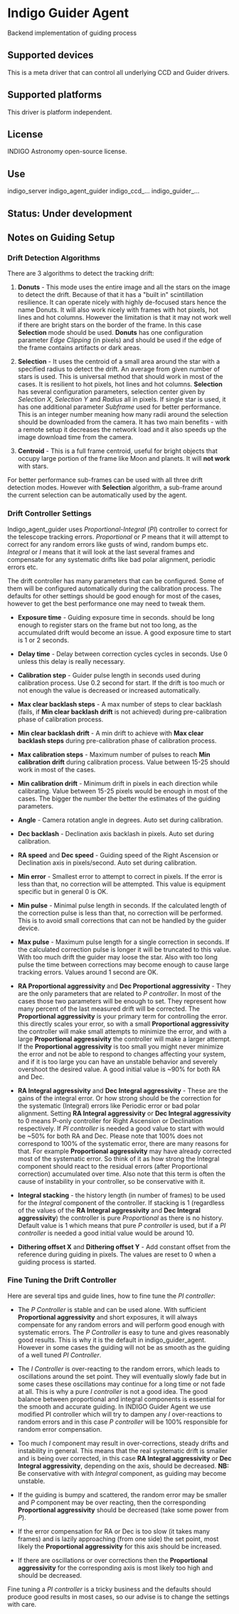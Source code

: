 # Indigo Guider Agent

Backend implementation of guiding process

## Supported devices

This is a meta driver that can control all underlying CCD and Guider drivers.

## Supported platforms

This driver is platform independent.

## License

INDIGO Astronomy open-source license.

## Use

indigo_server indigo_agent_guider indigo_ccd_... indigo_guider_...

## Status: Under development

## Notes on Guiding Setup

### Drift Detection Algorithms
There are 3 algorithms to detect the tracking drift:
1. **Donuts** - This mode uses the entire image and all the stars on the image to detect the drift.
Because of that it has a "built in" scintillation resilience. It can operate nicely with highly
de-focused stars hence the name Donuts. It will also work nicely with frames with hot pixels,
hot lines and hot columns. However the limitation is that it may not work well if there are
bright stars on the border of the frame. In this case **Selection** mode
should be used. **Donuts** has one configuration parameter *Edge Clipping* (in pixels) and should
be used if the edge of the frame contains artifacts or dark areas.

2. **Selection** - It uses the centroid of a small area around the star with
a specified radius to detect the drift. An average from given number of stars is used. This is universal method that should work in most of the cases.
It is resilient to hot pixels, hot lines and hot columns. **Selection** has several configuration parameters,
selection center given by *Selection X*, *Selection Y* and *Radius* all in pixels. If single star is used, it has one additional
parameter *Subframe* used for better performance. This is an integer number meaning how many radii
around the selection should be downloaded from the camera. It has two main benefits - with a remote setup
it decreases the network load and it also speeds up the image download time from the camera.

4. **Centroid** - This is a full frame centroid, useful for bright objects that occupy
large portion of the frame like Moon and planets. It will **not work** with stars.

For better performance sub-frames can be used with all three drift detection modes.
However with **Selection** algorithm, a sub-frame around the current selection can
be automatically used by the agent.

### Drift Controller Settings

Indigo_agent_guider uses *Proportional-Integral* (*PI*) controller to correct for the telescope tracking errors. *Proportional* or *P*
means that it will attempt to correct for any random errors like gusts of wind, random bumps etc. *Integral* or *I* means
that it will look at the last several frames and compensate for any systematic drifts like bad polar alignment, periodic
errors etc.

The drift controller has many parameters that can be configured. Some of them will be configured automatically
during the calibration process. The defaults for other settings should be good enough for most of the cases, however
to get the best performance one may need to tweak them.

* **Exposure time** - Guiding exposure time in seconds. should be long enough to register stars on the frame but not too long, as the accumulated
drift would become an issue. A good exposure time to start is 1 or 2 seconds.

* **Delay time** - Delay between correction cycles cycles in seconds. Use 0 unless this delay is really necessary.

* **Calibration step** - Guider pulse length in seconds used during calibration process. Use 0.2 second for start. If the drift is too much or not enough the value is decreased or increased automatically.

* **Max clear backlash steps** - A max number of steps to clear backlash (fails, if **Min clear backlash drift** is not achieved) during pre-calibration phase of calibration process.

* **Min clear backlash drift** - A min drift to achieve with **Max clear backlash steps** during pre-calibration phase of calibration process.

* **Max calibration steps** - Maximum number of pulses to reach **Min calibration drift** during calibration process. Value between 15-25 should work in most of the cases.

* **Min calibration drift** - Minimum drift in pixels in each direction while calibrating. Value between 15-25 pixels would be enough in most of the cases. The bigger the number the better the estimates of the guiding parameters.

* **Angle** - Camera rotation angle in degrees. Auto set during calibration.

* **Dec backlash** - Declination axis backlash in pixels. Auto set during calibration.

* **RA speed** and **Dec speed** - Guiding speed of the Right Ascension or Declination axis in pixels/second. Auto set during calibration.

* **Min error** - Smallest error to attempt to correct in pixels. If the error is less than that, no correction will be attempted. This value is equipment specific but in general 0 is OK.

* **Min pulse** - Minimal pulse length in seconds. If the calculated length of the correction pulse is less than that, no correction will be performed. This is to avoid small corrections that can not be handled by the guider device.

* **Max pulse** - Maximum pulse length for a single correction in seconds. If the calculated correction pulse is longer it will be truncated to this value. With too much drift the guider may loose the star. Also with too long pulse the time between corrections may become enough to cause large tracking errors. Values around 1 second are OK.

* **RA Proportional aggressivity** and **Dec Proportional aggressivity** - They are the only parameters that are related to *P controller*. In most of the cases those two parameters will be enough to set. They represent how many percent of the last measured drift will be corrected.
The **Proportional aggressivity** is your primary term for controlling the error. this directly scales your error, so with a small **Proportional aggressivity** the controller will make small attempts to minimize the error, and with a large **Proportional aggressivity** the controller will make a larger attempt. If the **Proportional aggressivity** is too small you might never minimize the error and not be able to respond to changes affecting your system, and if it is too large you can have an unstable behavior and severely overshoot the desired value. A good initial value is ~90% for both RA and Dec.

* **RA Integral aggressivity** and **Dec Integral aggressivity** - These are the gains of the integral error. Or how strong should be the correction for the systematic (Integral) errors like Periodic error or bad polar alignment. Setting **RA Integral aggressivity** or **Dec Integral aggressivity** to 0 means P-only controller for Right Ascension or Declination respectively. If *PI controller* is needed a good value to start with would be ~50% for both RA and Dec. Please note that 100% does not correspond to 100% of the systematic error, there are many reasons for that. For example **Proportional aggressivity** may have already corrected most of the systematic error. So think of it as how strong the Integral component should react to the residual errors (after Proportional correction) accumulated over time. Also note that this term is often the cause of instability in your controller, so be conservative with it.

* **Integral stacking** - the history length (in number of frames) to be used for the *Integral* component of the controller. If stacking is 1 (regardless of the values of the **RA Integral aggressivity** and **Dec Integral aggressivity**) the controller is pure *Proportional* as there is no history.
Default value is 1 which means that pure *P controller* is used, but if a *PI controller* is needed a good initial value would be around 10.

* **Dithering offset X** and  **Dithering offset Y** - Add constant offset from the reference during guiding in pixels. The values are reset to 0 when a guiding process is started.

### Fine Tuning the Drift Controller

Here are several tips and guide lines, how to fine tune the *PI controller*:

* The *P Controller* is stable and can be used alone. With sufficient **Proportional aggressivity** and short exposures, it will always compensate for any random errors and will perform good enough with systematic errors. The *P Controller* is easy to tune and gives reasonably good results. This is why it is the default in indigo_guider_agent. However in some cases the guiding will not be as smooth as the guiding of a well tuned *PI Controller*.

* The *I Controller* is over-reacting to the random errors, which leads to oscillations around the set point. They will eventually slowly fade but in some cases these oscillations may continue for a long time or not fade at all. This is why a pure *I controller* is not a good idea. The good balance between proportional and integral components is essential for the smooth and accurate guiding. In INDIGO Guider Agent we use modified PI controller which will try to dampen any *I* over-reactions to random errors and in this case *P controller* will be 100% responsible for random error compensation.

* Too much *I* component may result in over-corrections, steady drifts and instability in general. This means that the real systematic drift is smaller and is being over corrected, in this case **RA Integral aggressivity** or **Dec Integral aggressivity**, depending on the axis, should be decreased.
**NB:** Be conservative with with *Integral* component, as guiding may become unstable.

* If the guiding is bumpy and scattered, the random error may be smaller and *P* component may be over reacting, then the corresponding **Proportional aggressivity** should be decreased (take some power from *P*).

* If the error compensation for RA or Dec is too slow (it takes many frames) and is lazily approaching (from one side) the set point, most likely the **Proportional aggressivity** for this axis should be increased.

* If there are oscillations or over corrections then the **Proportional aggressivity** for the corresponding axis is most likely too high and should be decreased.

Fine tuning a *PI controller* is a tricky business and the defaults should produce good results in most cases, so our advise is to change the settings with care.
